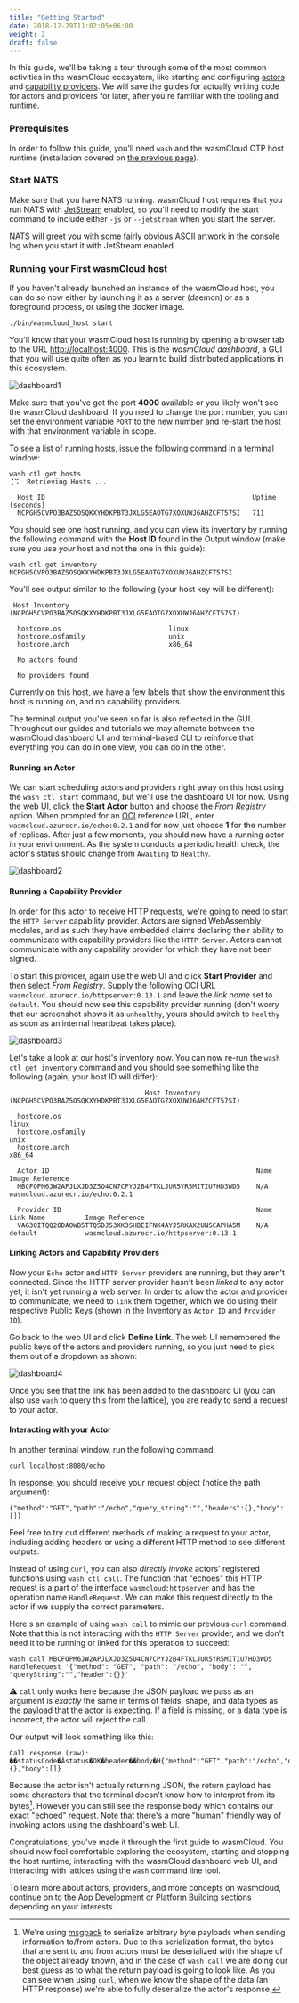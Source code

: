 ```yaml
---
title: "Getting Started"
date: 2018-12-29T11:02:05+06:00
weight: 2
draft: false
---
```


In this guide, we'll be taking a tour through some of the most common activities in the wasmCloud ecosystem, like starting and configuring [actors](../../reference/host-runtime/actors/) and [capability providers](../../reference/host-runtime/capabilities/). We will save the guides for actually writing code for actors and providers for later, after you're familiar with the tooling and runtime.

### Prerequisites
In order to follow this guide, you'll need `wash` and the wasmCloud OTP host runtime (installation covered on [the previous page](../installation)).

### Start NATS
Make sure that you have NATS running. wasmCloud host requires that you run NATS with [JetStream](https://docs.nats.io/jetstream/jetstream) enabled, so you'll need to modify the start command to include either `-js` or `--jetstream` when you start the server.

NATS will greet you with some fairly obvious ASCII artwork in the console log when you start it with JetStream enabled.

### Running your First wasmCloud host

If you haven't already launched an instance of the wasmCloud host, you can do so now either by launching it as a server (daemon) or as a foreground process, or using the docker image.

```shell
./bin/wasmcloud_host start
```

You'll know that your wasmCloud host is running by opening a browser tab to the URL [http://localhost:4000](http://localhost:4000). This is the _wasmCloud dashboard_, a GUI that you will use quite often as you learn to build distributed applications in this ecosystem.

![dashboard1](./washboard1.png)

Make sure that you've got the port **4000** available or you likely won't see the wasmCloud dashboard. If you need to change the port number, you can set the environment variable `PORT` to the new number and re-start the host with that environment variable in scope.

To see a list of running hosts, issue the following command in a terminal window:
```shell
wash ctl get hosts
⢈⠩  Retrieving Hosts ...

  Host ID                                                    Uptime (seconds)  
  NCPGH5CVPO3BAZ5OSQKXYHDKPBT3JXLG5EAOTG7XOXUWJ6AHZCFT57SI   711    
```

You should see one host running, and you can view its inventory by running the following command with the **Host ID** found in the Output window (make sure you use _your_ host and not the one in this guide):

```shell
wash ctl get inventory NCPGH5CVPO3BAZ5OSQKXYHDKPBT3JXLG5EAOTG7XOXUWJ6AHZCFT57SI
```
You'll see output similar to the following (your host key will be different):

```shell
 Host Inventory (NCPGH5CVPO3BAZ5OSQKXYHDKPBT3JXLG5EAOTG7XOXUWJ6AHZCFT57SI)  
                                                                              
  hostcore.os                           linux                                 
  hostcore.osfamily                     unix                                  
  hostcore.arch                         x86_64                                
                                                                              
  No actors found                                                             
                                                                              
  No providers found  
```

Currently on this host, we have a few labels that show the environment this host is running on, and no capability providers.

The terminal output you've seen so far is also reflected in the GUI. Throughout our guides and tutorials we may alternate between the wasmCloud dashboard UI and terminal-based CLI to reinforce that everything you can do in one view, you can do in the other.

#### Running an Actor

We can start scheduling actors and providers right away on this host using the `wash ctl start` command, but we'll use the dashboard UI for now. Using the web UI, click the **Start Actor** button and choose the _From Registry_ option. When prompted for an [OCI](https://opencontainers.org/posts/announcements/2021-05-04-oci-dist-spec-v1/) reference URL, enter `wasmcloud.azurecr.io/echo:0.2.1` and for now just choose **1** for the number of replicas. After just a few moments, you should now have a running actor in your environment. As the system conducts a periodic health check, the actor's status should change from `Awaiting` to `Healthy`.

![dashboard2](./washboard2.png)

#### Running a Capability Provider

In order for this actor to receive HTTP requests, we're going to need to start the `HTTP Server` capability provider. Actors are signed WebAssembly modules, and as such they have embedded claims declaring their ability to communicate with capability providers like the `HTTP Server`. Actors cannot communicate with any capability provider for which they have not been signed.

To start this provider, again use the web UI and click **Start Provider** and then select _From Registry_. Supply the following OCI URL `wasmcloud.azurecr.io/httpserver:0.13.1` and leave the _link name_ set to `default`. You should now see this capability provider running (don't worry that our screenshot shows it as `unhealthy`, yours should switch to `healthy` as soon as an internal heartbeat takes place).

![dashboard3](./washboard3.png)

Let's take a look at our host's inventory now. You can now re-run the `wash ctl get inventory` command and you should see something like the following (again, your host ID will differ):

```shell
                                  Host Inventory (NCPGH5CVPO3BAZ5OSQKXYHDKPBT3JXLG5EAOTG7XOXUWJ6AHZCFT57SI)                                 
                                                                                                                                            
  hostcore.os                                                                    linux                                                      
  hostcore.osfamily                                                              unix                                                       
  hostcore.arch                                                                  x86_64                                                     
                                                                                                                                            
  Actor ID                                                    Name               Image Reference                                            
  MBCFOPM6JW2APJLXJD3Z5O4CN7CPYJ2B4FTKLJUR5YR5MITIU7HD3WD5    N/A                wasmcloud.azurecr.io/echo:0.2.1                            
                                                                                                                                            
  Provider ID                                                 Name               Link Name          Image Reference                         
  VAG3QITQQ2ODAOWB5TTQSDJ53XK3SHBEIFNK4AYJ5RKAX2UNSCAPHA5M    N/A                default            wasmcloud.azurecr.io/httpserver:0.13.1
```

#### Linking Actors and Capability Providers
Now your `Echo` actor and `HTTP Server` providers are running, but they aren't connected. Since the HTTP server provider hasn't been _linked_ to any actor yet, it isn't yet running a web server. In order to allow the actor and provider to communicate, we need to `link` them together, which we do using their respective Public Keys (shown in the Inventory as `Actor ID` and `Provider ID`).

Go back to the web UI and click **Define Link**. The web UI remembered the public keys of the actors and providers running, so you just need to pick them out of a dropdown as shown:

![dashboard4](./washboard4.png)

Once you see that the link has been added to the dashboard UI (you can also use `wash` to query this from the lattice), you are ready to send a request to your actor.

#### Interacting with your Actor
In another terminal window, run the following command:
```shell
curl localhost:8080/echo
```
In response, you should receive your request object (notice the path argument):

```shell
{"method":"GET","path":"/echo","query_string":"","headers":{},"body":[]}
```

Feel free to try out different methods of making a request to your actor, including adding headers or using a different HTTP method to see different outputs.

Instead of using `curl`, you can also _directly invoke_ actors' registered functions using `wash ctl call`. The function that "echoes" this HTTP request is a part of the interface `wasmcloud:httpserver` and has the operation name `HandleRequest`. We can make this request directly to the actor if we supply the correct parameters.

Here's an example of using `wash call` to mimic our previous `curl` command. Note that this is not interacting with the `HTTP Server` provider, and we don't need it to be running or linked for this operation to succeed:

```shell
wash call MBCFOPM6JW2APJLXJD3Z5O4CN7CPYJ2B4FTKLJUR5YR5MITIU7HD3WD5 HandleRequest '{"method": "GET", "path": "/echo", "body": "", "queryString":"","header":{}}'
```
⚠️ `call` only works here because the JSON payload we pass as an argument is _exactly_ the same in terms of fields, shape, and data types as the payload that the actor is expecting. If a field is missing, or a data type is incorrect, the actor will reject the call.

Our output will look something like this:

```shell
Call response (raw): ��statusCode�Ȧstatus�OK�header��body�H{"method":"GET","path":"/echo","query_string":"","headers":{},"body":[]}
```

Because the actor isn't actually returning JSON, the return payload has some characters that the terminal doesn't know how to interpret from its bytes[^1]. However you can still see the response body which contains our exact "echoed" request. Note that there's a more "human" friendly way of invoking actors using the dashboard's web UI.

Congratulations, you've made it through the first guide to wasmCloud. You should now feel comfortable exploring the ecosystem, starting and stopping the host runtime, interacting with the wasmCloud dashboard web UI, and interacting with lattices using the `wash` command line tool.

To learn more about actors, providers, and more concepts on wasmcloud, continue on to the [App Development](../../app-dev) or [Platform Building](../../platform-builder) sections depending on your interests.

[^1]: We're using [msgpack](https://msgpack.org/) to serialize arbitrary byte payloads when sending information to/from actors. Due to this serialization format, the bytes that are sent to and from actors must be deserialized with the shape of the object already known, and in the case of `wash call` we are doing our best guess as to what the return payload is going to look like. As you can see when using `curl`, when we know the shape of the data (an HTTP response) we're able to fully deserialize the actor's response.